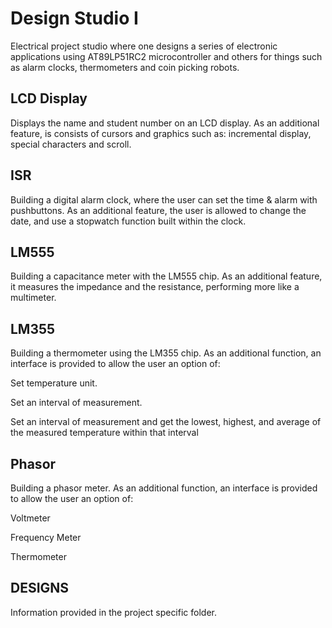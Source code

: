 # Design Studio I
Electrical project studio where one designs a series of electronic applications using AT89LP51RC2 microcontroller and others for things such as alarm clocks, thermometers and coin picking robots.

## LCD Display
Displays the name and student number on an LCD display. As an additional feature, is consists of cursors and graphics such as: incremental display, special characters and scroll. 

## ISR
Building a digital alarm clock, where the user can set the time & alarm with pushbuttons. As an additional feature, the user is allowed to change the date, and use a stopwatch function built within the clock. 

## LM555
Building a capacitance meter with the LM555 chip. As an additional feature, it measures the impedance and the resistance, performing more like a multimeter.

## LM355
Building a thermometer using the LM355 chip. As an additional function, an interface is provided to allow the user an option of:

Set temperature unit. 

Set an interval of measurement.  

Set an interval of measurement and get the lowest, highest, and average of the measured temperature within that interval

## Phasor
Building a phasor meter. As an additional function, an interface is provided to allow the user an option of:

Voltmeter

Frequency Meter

Thermometer

## DESIGNS
Information provided in the project specific folder. 
